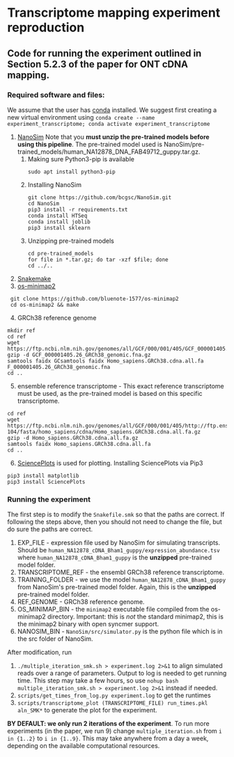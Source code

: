 # Transcriptome mapping experiment reproduction

## Code for running the experiment outlined in Section 5.2.3 of the paper for ONT cDNA mapping. 

### Required software and files:

We assume that the user has [conda](https://conda.io/projects/conda/en/latest/user-guide/install/linux.html) installed. We suggest first creating a new virtual environment using ``conda create --name experiment_transcriptome; conda activate experiment_transcriptome``

1. [NanoSim](https://github.com/bcgsc/NanoSim)  Note that you **must unzip the pre-trained models before using this pipeline**. The pre-trained model used is NanoSim/pre-trained_models/human_NA12878_DNA_FAB49712_guppy.tar.gz.
    1. Making sure Python3-pip is available
        ```
        sudo apt install python3-pip
        ```
    1. Installing NanoSim
        ```
        git clone https://github.com/bcgsc/NanoSim.git
        cd NanoSim
        pip3 install -r requirements.txt
        conda install HTSeq
        conda install joblib
        pip3 install sklearn
        ```
    1. Unzipping pre-trained models
        ```
        cd pre-trained_models
        for file in *.tar.gz; do tar -xzf $file; done
        cd ../..
2. [Snakemake](https://snakemake.readthedocs.io/en/stable/getting_started/installation.html)
3. [os-minimap2](https://github.com/bluenote-1577/os-minimap2) 
```
 git clone https://github.com/bluenote-1577/os-minimap2
 cd os-minimap2 && make
```
4. GRCh38 reference genome
```
mkdir ref
cd ref
wget https://ftp.ncbi.nlm.nih.gov/genomes/all/GCF/000/001/405/GCF_000001405.26_GRCh38/GCF_000001405.26_GRCh38_genomic.fna.gz
gzip -d GCF_000001405.26_GRCh38_genomic.fna.gz
samtools faidx GCsamtools faidx Homo_sapiens.GRCh38.cdna.all.fa
F_000001405.26_GRCh38_genomic.fna
cd ..
```
5. ensemble reference transcriptome - This exact reference transcriptome must be used, as the pre-trained model is based on this specific transcriptome.
```
cd ref
wget https://ftp.ncbi.nlm.nih.gov/genomes/all/GCF/000/001/405/http://ftp.ensembl.org/pub/release-104/fasta/homo_sapiens/cdna/Homo_sapiens.GRCh38.cdna.all.fa.gz
gzip -d Homo_sapiens.GRCh38.cdna.all.fa.gz
samtools faidx Homo_sapiens.GRCh38.cdna.all.fa
cd ..
``` 
6. [SciencePlots](https://github.com/garrettj403/SciencePlots) is used for plotting. Installing SciencePlots via Pip3
```
pip3 install matplotlib 
pip3 install SciencePlots 
```
### Running the experiment

The first step is to modify the `Snakefile.smk` so that the paths are correct. If following the steps above, then you should not need to change the file, but do  sure the paths are correct. 

1. EXP_FILE - expression file used by NanoSim for simulating transcripts. Should be `human_NA12878_cDNA_Bham1_guppy/expression_abundance.tsv` where `human_NA12878_cDNA_Bham1_guppy` is the **unzipped** pre-trained model folder.
2. TRANSCRIPTOME_REF - the ensembl GRCh38 reference transcriptome. 
3. TRAINING_FOLDER - we use the model `human_NA12878_cDNA_Bham1_guppy` from NanoSim's pre-trained model folder. Again, this is the **unzipped** pre-trained model folder. 
4. REF_GENOME - GRCh38 reference genome.
5. OS_MINIMAP_BIN - the `minimap2` executable file compiled from the os-minimap2 directory. Important: this is _not_ the standard minimap2, this is the minimap2 binary with open syncmer support.
6. NANOSIM_BIN - ``NanoSim/src/simulator.py`` is the python file which is in the src folder of NanoSim. 

After modification, run 

1. `./multiple_iteration_smk.sh > experiment.log 2>&1` to align simulated reads over a range of parameters. Output to log is needed to get running time. This step may take a few hours, so use `nohup bash multiple_iteration_smk.sh > experiment.log 2>&1` instead if needed.
2. `scripts/get_times_from_log.py experiment.log` to get the runtimes
3. `scripts/transcriptome_plot (TRANSCRIPTOME_FILE) run_times.pkl aln_SMK*` to generate the plot for the experiment. 

**BY DEFAULT: we only run 2 iterations of the experiment**. To run more experiments (in the paper, we run 9) change `multiple_iteration.sh` from `i in {1..2}` to `i in {1..9}`. This may take anywhere from a day a week, depending on the available computational resources. 
